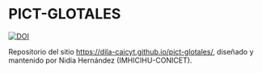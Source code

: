 # PICT-GLOTALES

[![DOI](https://zenodo.org/badge/498795083.svg)](https://zenodo.org/badge/latestdoi/498795083)

Repositorio del sitio https://dila-caicyt.github.io/pict-glotales/, diseñado y mantenido por Nidia Hernández (IMHICIHU-CONICET).
